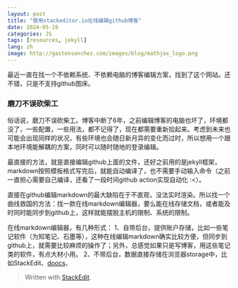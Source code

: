 ```yaml
---
layout: post
title: "使用stackeditor.io在线编辑github博客"
date: 2024-05-19
categories: JS
tags: [resources, jekyll]
lang: zh
image: http://gastonsanchez.com/images/blog/mathjax_logo.png
---
```


最近一直在找一个不依赖系统、不依赖电脑的博客编辑方案，找到了这个网站。还不错，只是不支持github图床。
<!--more-->

### 磨刀不误砍柴工

俗话说，磨刀不误砍柴工。博客中断了6年，之前编辑博客的电脑也坏了，环境都没了，一些配置，一些用法，都不记得了，现在都需要重新拾起来。考虑到未来也可能会出现同样的状况，有些环境也会随日新月异的变化而过时，所以想用一个跟本地环境能解耦的方案，同时可以随时随地的登录编辑。

最直接的方法，就是直接编辑github上面的文件，还好之前用的是jekyll框架，markdown按照模板格式写完后，就能自动编译了，也不需要手动输入命令（之前一直担心需要自己编译，还看了一段时间github action实现自动化 :<）。

直接在github编辑markdown的最大缺陷在于不直观，没法实时渲染。所以找一个曲线救国的方法：找一款在线markdown编辑器，要么能在线存储文档，或者能及时同时能同步到github上，这样就能摆脱主机的限制、系统的限制。

在线markdown编辑器，有几种形式：
1、自带后台，提供账户存储，比如一些笔记软件（为知笔记、石墨等），这种在线编辑markdown确实比较方便，但同步到github上，就需要比较麻烦的操作了；另外，总感觉如果只是写博客，用这些笔记类的软件，有点大材小用。
2、不带后台，数据直接存储在浏览器storage中，比如StackEdit、[doocs](https://github.com/doocs/md)、


> Written with [StackEdit](https://stackedit.io/).
<!--stackedit_data:
eyJwcm9wZXJ0aWVzIjoidGl0bGU6IOS9v+eUqHN0YWNrZWRpdG
9yLmlv5Zyo57q/57yW6L6RZ2l0aHVi5Y2a5a6iXG5hdXRob3I6
IHNoYXdwYW5cbnRhZ3M6ICdyZXNvdXJjZXMsamVreWxsJ1xuY2
F0ZWdvcmllczogSlNcbmRhdGU6ICcyMDI0LTA1LTE5J1xuZXh0
ZW5zaW9uczpcbiAgcHJlc2V0OiBnZm1cbiIsImhpc3RvcnkiOl
stNDY2ODMzOTksMTI5NTYxODg0MSwtNjc2NDA1NDE2LDg1MDIz
NTUzLDIxMjczMDQ2MjUsMTgwMzg1Nzg3MF19
-->